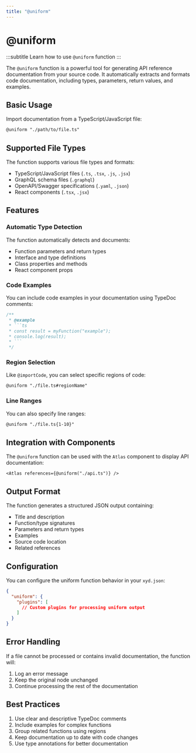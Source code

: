 ```yaml
---
title: "@uniform"
---
```


# @uniform
:::subtitle
Learn how to use `@uniform` function
:::

The `@uniform` function is a powerful tool for generating API reference documentation from your source code. It automatically extracts and formats code documentation, including types, parameters, return values, and examples.

## Basic Usage

Import documentation from a TypeScript/JavaScript file:

```md
@uniform "./path/to/file.ts"
```

## Supported File Types

The function supports various file types and formats:

- TypeScript/JavaScript files (`.ts`, `.tsx`, `.js`, `.jsx`)
- GraphQL schema files (`.graphql`)
- OpenAPI/Swagger specifications (`.yaml`, `.json`)
- React components (`.tsx`, `.jsx`)

## Features

### Automatic Type Detection

The function automatically detects and documents:
- Function parameters and return types
- Interface and type definitions
- Class properties and methods
- React component props

### Code Examples

You can include code examples in your documentation using TypeDoc comments:

```typescript
/**
 * @example
 * ```ts
 * const result = myFunction("example");
 * console.log(result);
 * ```
 */
```

### Region Selection

Like `@importCode`, you can select specific regions of code:

```md
@uniform "./file.ts#regionName"
```

### Line Ranges

You can also specify line ranges:

```md
@uniform "./file.ts{1-10}"
```

## Integration with Components

The `@uniform` function can be used with the `Atlas` component to display API documentation:

```mdx
<Atlas references={@uniform("./api.ts")} />
```

## Output Format

The function generates a structured JSON output containing:

- Title and description
- Function/type signatures
- Parameters and return types
- Examples
- Source code location
- Related references

## Configuration

You can configure the uniform function behavior in your `xyd.json`:

```json
{
  "uniform": {
    "plugins": [
      // Custom plugins for processing uniform output
    ]
  }
}
```

## Error Handling

If a file cannot be processed or contains invalid documentation, the function will:
1. Log an error message
2. Keep the original node unchanged
3. Continue processing the rest of the documentation

## Best Practices

1. Use clear and descriptive TypeDoc comments
2. Include examples for complex functions
3. Group related functions using regions
4. Keep documentation up to date with code changes
5. Use type annotations for better documentation